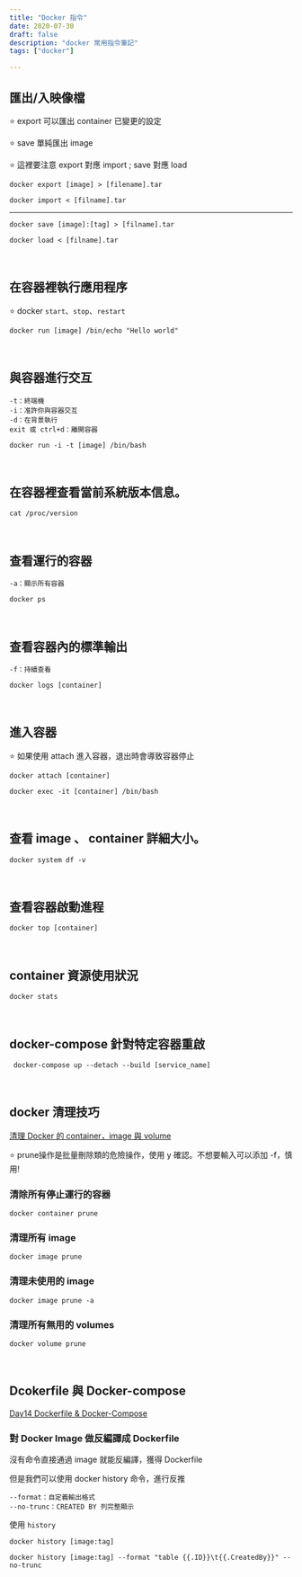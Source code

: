 ```yaml
---
title: "Docker 指令"
date: 2020-07-30
draft: false
description: "docker 常用指令筆記"
tags: ["docker"]

---
```

## 匯出/入映像檔
:star: export 可以匯出 container 已變更的設定

:star: save 單純匯出 image

:star: 這裡要注意 export 對應 import ; save 對應 load

```
docker export [image] > [filename].tar
```

```
docker import < [filname].tar
```

---

```
docker save [image]:[tag] > [filname].tar
```

```
docker load < [filname].tar
``` 

<br>

## 在容器裡執行應用程序
:star: docker `start`、`stop`、`restart`

```
docker run [image] /bin/echo "Hello world"
```

<br>

## 與容器進行交互
```
-t：終端機
-i：准許你與容器交互
-d：在背景執行
exit 或 ctrl+d：離開容器
```

```
docker run -i -t [image] /bin/bash
```

<br>

## 在容器裡查看當前系統版本信息。
```
cat /proc/version
```

<br>

## 查看運行的容器
```
-a：顯示所有容器
```

```
docker ps
```

<br>

## 查看容器內的標準輸出
```
-f：持續查看
```

```
docker logs [container]
```

<br>

## 進入容器
:star: 如果使用 attach 進入容器，退出時會導致容器停止

```
docker attach [container]
```

```
docker exec -it [container] /bin/bash
```

<br>

## 查看 image 、 container 詳細大小。
```
docker system df -v
```

<br>

## 查看容器啟動進程
```
docker top [container]
```

<br>

## container 資源使用狀況
```
docker stats 
```

<br>
    
## docker-compose 針對特定容器重啟
```
 docker-compose up --detach --build [service_name]
```

<br>

## docker 清理技巧
[清理 Docker 的 container，image 與 volume](https://note.qidong.name/2017/06/26/docker-clean/)

:star: prune操作是批量刪除類的危險操作，使用 y 確認。不想要輸入可以添加 -f，慎用!

### 清除所有停止運行的容器
```
docker container prune
```

### 清理所有 <none> image 
```
docker image prune
```

### 清理未使用的 image
```
docker image prune -a
```

### 清理所有無用的 volumes
```
docker volume prune
```
    
<br>

## Dcokerfile 與 Docker-compose
[Day14 Dockerfile & Docker-Compose](https://ithelp.ithome.com.tw/articles/10241810)

### 對 Docker Image 做反編譯成 Dockerfile
沒有命令直接通過 image 就能反編譯，獲得 Dockerfile
    
但是我們可以使用 docker history 命令，進行反推

```
--format：自定義輸出格式
--no-trunc：CREATED BY 列完整顯示
```

使用 `history` 
```
docker history [image:tag]
```

```
docker history [image:tag] --format "table {{.ID}}\t{{.CreatedBy}}" --no-trunc
```     